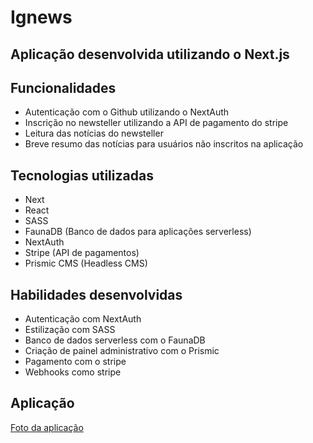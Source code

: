 # Ignews

## Aplicação desenvolvida utilizando o Next.js

## Funcionalidades
- Autenticação com o Github utilizando o NextAuth
- Inscrição no newsteller utilizando a API de pagamento do stripe
- Leitura das notícias do newsteller
- Breve resumo das notícias para usuários não inscritos na aplicação

## Tecnologias utilizadas
- Next
- React
- SASS
- FaunaDB (Banco de dados para aplicações serverless)
- NextAuth
- Stripe (API de pagamentos)
- Prismic CMS (Headless CMS)

## Habilidades desenvolvidas
- Autenticação com NextAuth 
- Estilização com SASS
- Banco de dados serverless com o FaunaDB
- Criação de painel administrativo com o Prismic
- Pagamento com o stripe
- Webhooks como stripe

## Aplicação
[Foto da aplicação](./ignews.png)
